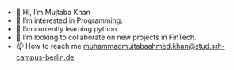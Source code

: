 - 👋 Hi, I’m Mujtaba Khan
- 👀 I’m interested in Programming.
- 🌱 I’m currently learning python.
- 💞️ I’m looking to collaborate on new projects in FinTech.
- 📫 How to reach me muhammadmujtabaahmed.khan@stud.srh-campus-berlin.de

<!---
mujtaba-a-khan/mujtaba-a-khan is a ✨ special ✨ repository because its `README.md` (this file) appears on your GitHub profile.
You can click the Preview link to take a look at your changes.
--->
